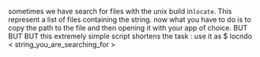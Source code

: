 sometimes we have search for files with the unix build in`locate`.
This represent a list of files containing the string.
now what you have to do is to copy the path to the file and then 
opening it with your app of choice.
BUT
BUT
BUT
this extremely simple script shortens the task :
use it as 
 $ locndo < string_you_are_searching_for >


